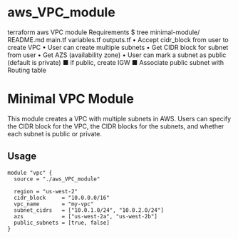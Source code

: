# aws_VPC_module
terraform aws VPC  module
Requirements 
$ tree minimal-module/
README.md 
main.tf 
variables.tf 
outputs.tf 
• Accept cidr_block from user to create VPC 
• User can create multiple subnets 
• Get CIDR block for subnet from user 
• Get AZS (availability zone) 
• User can mark a subnet as public (default is private) 
■ if public, create IGW 
■ Associate public subnet with Routing table

# Minimal VPC Module

This module creates a VPC with multiple subnets in AWS. Users can specify the CIDR block for the VPC, the CIDR blocks for the subnets, and whether each subnet is public or private.

## Usage

```hcl
module "vpc" {
  source = "./aws_VPC_module"
  
  region = "us-west-2"
  cidr_block     = "10.0.0.0/16"
  vpc_name       = "my-vpc"
  subnet_cidrs   = ["10.0.1.0/24", "10.0.2.0/24"]
  azs            = ["us-west-2a", "us-west-2b"]
  public_subnets = [true, false]
}
```
